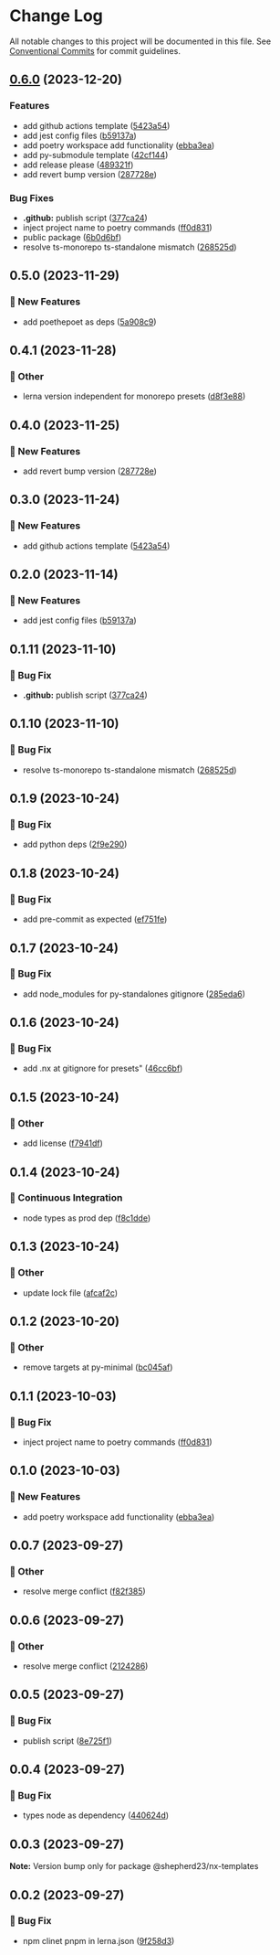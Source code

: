 # Change Log

All notable changes to this project will be documented in this file.
See [Conventional Commits](https://conventionalcommits.org) for commit guidelines.

## [0.6.0](https://github.com/shepherd231/nx-plugins/compare/nx-templates-v0.5.0...nx-templates-v0.6.0) (2023-12-20)


### Features

* add github actions template ([5423a54](https://github.com/shepherd231/nx-plugins/commit/5423a540114e4cc543b9513a632096cdf25e3949))
* add jest config files ([b59137a](https://github.com/shepherd231/nx-plugins/commit/b59137ae11e612e9b19b3649d63f23ea305e62e6))
* add poetry workspace add functionality ([ebba3ea](https://github.com/shepherd231/nx-plugins/commit/ebba3ea96a838d78a4b6d263a8ce87baf8942c46))
* add py-submodule template ([42cf144](https://github.com/shepherd231/nx-plugins/commit/42cf144799eb2e38531dbbe8a5d21a3ee715f9eb))
* add release please ([489321f](https://github.com/shepherd231/nx-plugins/commit/489321f4528c5870af61a05cae7b50b9acc1c95d))
* add revert bump version ([287728e](https://github.com/shepherd231/nx-plugins/commit/287728e694535e5c5f1f3fceb821d64b1f2a061b))


### Bug Fixes

* **.github:** publish script ([377ca24](https://github.com/shepherd231/nx-plugins/commit/377ca24f1ef825fc4089ab7d354d79e27e66d6ef))
* inject project name to poetry commands ([ff0d831](https://github.com/shepherd231/nx-plugins/commit/ff0d83109236424ceb7996e5937637559ff5dc8e))
* public package ([6b0d6bf](https://github.com/shepherd231/nx-plugins/commit/6b0d6bf1bf12b3a413c537bb38a80cc17de22763))
* resolve ts-monorepo ts-standalone mismatch ([268525d](https://github.com/shepherd231/nx-plugins/commit/268525db20d4cff3050ec34f4c79283e738a193c))

## 0.5.0 (2023-11-29)


### :rocket: New Features

* add poethepoet as deps ([5a908c9](https://github.com/shepherd231/nx-plugins/commit/5a908c972f860ec498f7d90e439230cb23daa979))



## 0.4.1 (2023-11-28)


### :mega: Other

* lerna version independent for monorepo presets ([d8f3e88](https://github.com/shepherd231/nx-plugins/commit/d8f3e88fb0a29627f1e93de52ad45d377395b263))



## 0.4.0 (2023-11-25)


### :rocket: New Features

* add revert bump version ([287728e](https://github.com/shepherd231/nx-plugins/commit/287728e694535e5c5f1f3fceb821d64b1f2a061b))



## 0.3.0 (2023-11-24)


### :rocket: New Features

* add github actions template ([5423a54](https://github.com/shepherd231/nx-plugins/commit/5423a540114e4cc543b9513a632096cdf25e3949))



## 0.2.0 (2023-11-14)


### :rocket: New Features

* add jest config files ([b59137a](https://github.com/shepherd231/nx-plugins/commit/b59137ae11e612e9b19b3649d63f23ea305e62e6))



## 0.1.11 (2023-11-10)


### :bug: Bug Fix

* **.github:** publish script ([377ca24](https://github.com/shepherd231/nx-plugins/commit/377ca24f1ef825fc4089ab7d354d79e27e66d6ef))



## 0.1.10 (2023-11-10)


### :bug: Bug Fix

* resolve ts-monorepo ts-standalone mismatch ([268525d](https://github.com/shepherd231/nx-plugins/commit/268525db20d4cff3050ec34f4c79283e738a193c))



## 0.1.9 (2023-10-24)


### :bug: Bug Fix

* add python deps ([2f9e290](https://github.com/shepherd231/nx-plugins/commit/2f9e2909005f1fed67fbef07eebef4c228466a5b))



## 0.1.8 (2023-10-24)


### :bug: Bug Fix

* add pre-commit as expected ([ef751fe](https://github.com/shepherd231/nx-plugins/commit/ef751fe30ab7dc184e27d209035090c11dd6fc70))



## 0.1.7 (2023-10-24)


### :bug: Bug Fix

* add node_modules for py-standalones gitignore ([285eda6](https://github.com/shepherd231/nx-plugins/commit/285eda6fd57d5d29d499dc810ebef53412d47f70))



## 0.1.6 (2023-10-24)


### :bug: Bug Fix

* add .nx at gitignore for presets" ([46cc6bf](https://github.com/shepherd231/nx-plugins/commit/46cc6bf0ac194506991c98e455cb0de9feeb22c7))



## 0.1.5 (2023-10-24)


### :mega: Other

* add license ([f7941df](https://github.com/shepherd231/nx-plugins/commit/f7941df391a60e0e768ac7aa456df722ed4db69e))



## 0.1.4 (2023-10-24)


### :construction_worker: Continuous Integration

* node types as prod dep ([f8c1dde](https://github.com/shepherd231/nx-plugins/commit/f8c1ddef12d491482cb095930ea8b6e38df3b7f3))



## 0.1.3 (2023-10-24)


### :mega: Other

* update lock file ([afcaf2c](https://github.com/shepherd231/nx-plugins/commit/afcaf2cf0185d6721e9f34bdf6e2c59175a64169))



## 0.1.2 (2023-10-20)


### :mega: Other

* remove targets at py-minimal ([bc045af](https://github.com/shepherd231/nx-plugins/commit/bc045affdfa283d2fef460c2150835c5380a1fae))



## 0.1.1 (2023-10-03)


### :bug: Bug Fix

* inject project name to poetry commands ([ff0d831](https://github.com/shepherd231/nx-plugins/commit/ff0d83109236424ceb7996e5937637559ff5dc8e))



## 0.1.0 (2023-10-03)


### :rocket: New Features

* add poetry workspace add functionality ([ebba3ea](https://github.com/shepherd231/nx-plugins/commit/ebba3ea96a838d78a4b6d263a8ce87baf8942c46))



## 0.0.7 (2023-09-27)


### :mega: Other

* resolve merge conflict ([f82f385](https://github.com/shepherd231/nx-plugins/commit/f82f38525658b1d44df887e1dce6359ec3548374))



## 0.0.6 (2023-09-27)


### :mega: Other

* resolve merge conflict ([2124286](https://github.com/shepherd231/nx-plugins/commit/2124286e7cbb7ea0a0c23efb2a68113e5527a640))



## 0.0.5 (2023-09-27)


### :bug: Bug Fix

* publish script ([8e725f1](https://github.com/shepherd231/nx-plugins/commit/8e725f1c2fe098e2ed44af49d6605e545daa1f60))



## 0.0.4 (2023-09-27)


### :bug: Bug Fix

* types node as dependency ([440624d](https://github.com/shepherd231/nx-plugins/commit/440624de3efcfae6d750c9a12ea684ce16941533))



## 0.0.3 (2023-09-27)

**Note:** Version bump only for package @shepherd23/nx-templates





## 0.0.2 (2023-09-27)


### :bug: Bug Fix

* npm clinet pnpm in lerna.json ([9f258d3](https://github.com/shepherd231/nx-plugins/commit/9f258d30201f620be0a74d20c32aec0c92273079))
